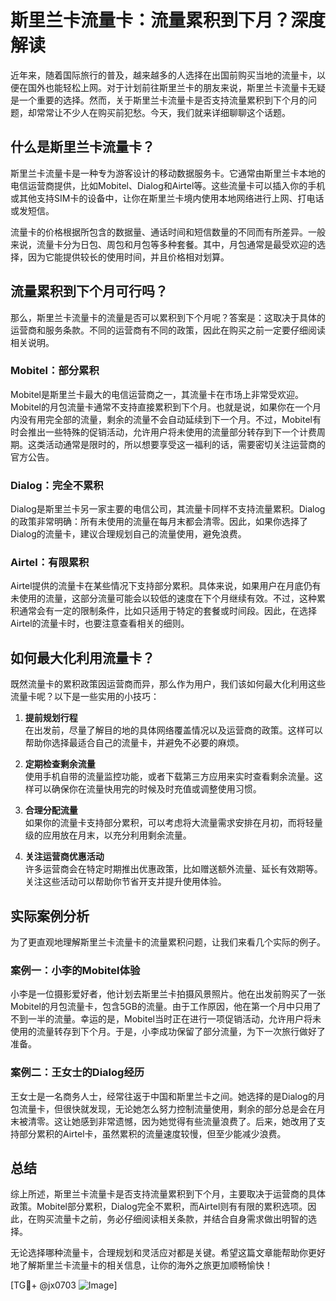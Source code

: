 # 斯里兰卡流量卡：流量累积到下月？深度解读

近年来，随着国际旅行的普及，越来越多的人选择在出国前购买当地的流量卡，以便在国外也能轻松上网。对于计划前往斯里兰卡的朋友来说，斯里兰卡流量卡无疑是一个重要的选择。然而，关于斯里兰卡流量卡是否支持流量累积到下个月的问题，却常常让不少人在购买前犯愁。今天，我们就来详细聊聊这个话题。

## 什么是斯里兰卡流量卡？

斯里兰卡流量卡是一种专为游客设计的移动数据服务卡。它通常由斯里兰卡本地的电信运营商提供，比如Mobitel、Dialog和Airtel等。这些流量卡可以插入你的手机或其他支持SIM卡的设备中，让你在斯里兰卡境内使用本地网络进行上网、打电话或发短信。

流量卡的价格根据所包含的数据量、通话时间和短信数量的不同而有所差异。一般来说，流量卡分为日包、周包和月包等多种套餐。其中，月包通常是最受欢迎的选择，因为它能提供较长的使用时间，并且价格相对划算。

## 流量累积到下个月可行吗？

那么，斯里兰卡流量卡的流量是否可以累积到下个月呢？答案是：这取决于具体的运营商和服务条款。不同的运营商有不同的政策，因此在购买之前一定要仔细阅读相关说明。

### Mobitel：部分累积

Mobitel是斯里兰卡最大的电信运营商之一，其流量卡在市场上非常受欢迎。Mobitel的月包流量卡通常不支持直接累积到下个月。也就是说，如果你在一个月内没有用完全部的流量，剩余的流量不会自动延续到下一个月。不过，Mobitel有时会推出一些特殊的促销活动，允许用户将未使用的流量部分转存到下一个计费周期。这类活动通常是限时的，所以想要享受这一福利的话，需要密切关注运营商的官方公告。

### Dialog：完全不累积

Dialog是斯里兰卡另一家主要的电信公司，其流量卡同样不支持流量累积。Dialog的政策非常明确：所有未使用的流量在每月末都会清零。因此，如果你选择了Dialog的流量卡，建议合理规划自己的流量使用，避免浪费。

### Airtel：有限累积

Airtel提供的流量卡在某些情况下支持部分累积。具体来说，如果用户在月底仍有未使用的流量，这部分流量可能会以较低的速度在下个月继续有效。不过，这种累积通常会有一定的限制条件，比如只适用于特定的套餐或时间段。因此，在选择Airtel的流量卡时，也要注意查看相关的细则。

## 如何最大化利用流量卡？

既然流量卡的累积政策因运营商而异，那么作为用户，我们该如何最大化利用这些流量卡呢？以下是一些实用的小技巧：

1. **提前规划行程**  
   在出发前，尽量了解目的地的具体网络覆盖情况以及运营商的政策。这样可以帮助你选择最适合自己的流量卡，并避免不必要的麻烦。

2. **定期检查剩余流量**  
   使用手机自带的流量监控功能，或者下载第三方应用来实时查看剩余流量。这样可以确保你在流量快用完的时候及时充值或调整使用习惯。

3. **合理分配流量**  
   如果你的流量卡支持部分累积，可以考虑将大流量需求安排在月初，而将轻量级的应用放在月末，以充分利用剩余流量。

4. **关注运营商优惠活动**  
   许多运营商会在特定时期推出优惠政策，比如赠送额外流量、延长有效期等。关注这些活动可以帮助你节省开支并提升使用体验。

## 实际案例分析

为了更直观地理解斯里兰卡流量卡的流量累积问题，让我们来看几个实际的例子。

### 案例一：小李的Mobitel体验  

小李是一位摄影爱好者，他计划去斯里兰卡拍摄风景照片。他在出发前购买了一张Mobitel的月包流量卡，包含5GB的流量。由于工作原因，他在第一个月中只用了不到一半的流量。幸运的是，Mobitel当时正在进行一项促销活动，允许用户将未使用的流量转存到下个月。于是，小李成功保留了部分流量，为下一次旅行做好了准备。

### 案例二：王女士的Dialog经历  

王女士是一名商务人士，经常往返于中国和斯里兰卡之间。她选择的是Dialog的月包流量卡，但很快就发现，无论她怎么努力控制流量使用，剩余的部分总是会在月末被清零。这让她感到非常遗憾，因为她觉得有些流量浪费了。后来，她改用了支持部分累积的Airtel卡，虽然累积的流量速度较慢，但至少能减少浪费。

## 总结

综上所述，斯里兰卡流量卡是否支持流量累积到下个月，主要取决于运营商的具体政策。Mobitel部分累积，Dialog完全不累积，而Airtel则有有限的累积选项。因此，在购买流量卡之前，务必仔细阅读相关条款，并结合自身需求做出明智的选择。

无论选择哪种流量卡，合理规划和灵活应对都是关键。希望这篇文章能帮助你更好地了解斯里兰卡流量卡的相关信息，让你的海外之旅更加顺畅愉快！

[TG💪+ @jx0703 ![Image](https://github.com/user-attachments/assets/dbca1d08-cadb-493c-b0ec-ad6f7a83f270)]